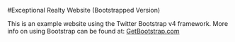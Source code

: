 #Exceptional Realty Website (Bootstrapped Version)

This is an example website using the Twitter Bootstrap v4 framework.
More info on using Bootstrap can be found at:
[GetBootstrap.com](http://getbootstrap.com)
